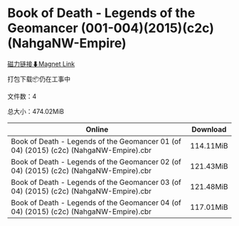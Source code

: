 # Book of Death - Legends of the Geomancer (001-004)(2015)(c2c)(NahgaNW-Empire)

[磁力链接⬇Magnet Link](magnet:?xt=urn:btih:ca28bb5eacdc84421c030806536c7dcb87974231&dn=Book%20of%20Death%20-%20Legends%20of%20the%20Geomancer%20%28001-004%29%282015%29%28c2c%29%28NahgaNW-Empire%29)

打包下载📦仍在工事中

文件数：4

总大小：474.02MiB

Online | Download
--- | ---
Book of Death - Legends of the Geomancer 01 (of 04) (2015) (c2c) (NahgaNW-Empire).cbr | 114.11MiB
Book of Death - Legends of the Geomancer 02 (of 04) (2015) (c2c) (NahgaNW-Empire).cbr | 121.43MiB
Book of Death - Legends of the Geomancer 03 (of 04) (2015) (c2c) (NahgaNW-Empire).cbr | 121.48MiB
Book of Death - Legends of the Geomancer 04 (of 04) (2015) (c2c) (NahgaNW-Empire).cbr | 117.01MiB